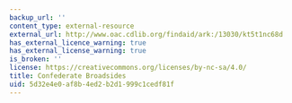 ```yaml
---
backup_url: ''
content_type: external-resource
external_url: http://www.oac.cdlib.org/findaid/ark:/13030/kt5t1nc68d
has_external_licence_warning: true
has_external_license_warning: true
is_broken: ''
license: https://creativecommons.org/licenses/by-nc-sa/4.0/
title: Confederate Broadsides
uid: 5d32e4e0-af8b-4ed2-b2d1-999c1cedf81f
---
```

